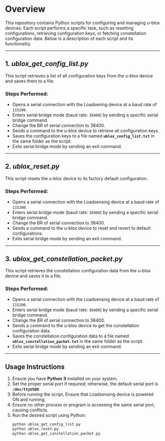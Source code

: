 # **Overview**

This repository contains Python scripts for configuring and managing u-blox devices. Each script performs a specific task, such as resetting configurations, retrieving configuration keys, or fetching constellation configuration data. Below is a description of each script and its functionality.

---

## **1. _ublox_get_config_list.py_**

This script retrieves a list of all configuration keys from the u-blox device and saves them to a file.

### **Steps Performed:**
- Opens a serial connection with the Loadsening device at a baud rate of `115200`.
- Enters serial bridge mode (baud rate: `38400`) by sending a specific serial bridge command.
- Change the BR of serial connection to 38400.
- Sends a command to the u-blox device to retrieve all configuration keys.
- Saves the configuration keys to a file named **`ublox_config_list.txt`** in the same folder as the script.
- Exits serial bridge mode by sending an exit command.

---

## **2. _ublox_reset.py_**

This script resets the u-blox device to its factory default configuration.

### **Steps Performed:**
- Opens a serial connection with the Loadsensing device at a baud rate of `115200`.
- Enters serial bridge mode (baud rate: `38400`) by sending a specific serial bridge command.
- Change the BR of serial connection to 38400.
- Sends a command to the u-blox device to reset and revert to default configurations.
- Exits serial bridge mode by sending an exit command.

---

## **3. _ublox_get_constellation_packet.py_**

This script retrieves the constellation configuration data from the u-blox device and saves it to a file.

### **Steps Performed:**
- Opens a serial connection with the Loadsensing device at a baud rate of `115200`.
- Enters serial bridge mode (baud rate: `38400`) by sending a specific serial bridge command.
- Change the BR of serial connection to 38400.
- Sends a command to the u-blox device to get the constellation configuration data.
- Saves the constellation configuration data to a file named **`ublox_constellation_packet.txt`** in the same folder as the script.
- Exits serial bridge mode by sending an exit command.

---

## **Usage Instructions**

1. Ensure you have **Python 3** installed on your system.
2. Set the proper serial port if required; otherwise, the default serial port is **`/dev/ttyUSB0`**.
3. Before running the script, Ensure that Loadsensing device is powered ON and running.
4. Ensure no other process or program is accessing the same serial port, causing conflicts.
5. Run the desired script using Python:
   ```bash
   python ublox_get_config_list.py
   python ublox_reset.py
   python ublox_get_constellation_packet.py
   ```